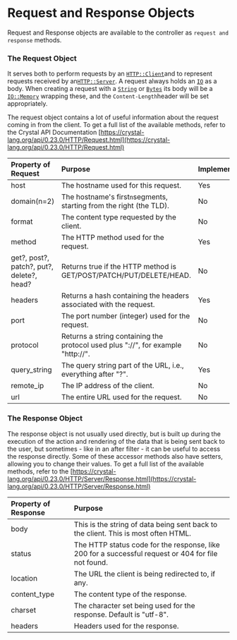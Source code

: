 # Request and Response Objects

Request and Response objects are available to the controller as `request and response` methods.

### The Request Object

It serves both to perform requests by an [`HTTP::Client`](https://crystal-lang.org/api/0.23.0/HTTP/Client.html)and to represent requests received by an[`HTTP::Server`](https://crystal-lang.org/api/0.23.0/HTTP/Server.html). A request always holds an [`IO`](https://crystal-lang.org/api/0.23.0/IO.html) as a body. When creating a request with a [`String`](https://crystal-lang.org/api/0.23.0/String.html) or [`Bytes`](https://crystal-lang.org/api/0.23.0/Bytes.html) its body will be a [`IO::Memory`](https://crystal-lang.org/api/0.23.0/IO/Memory.html) wrapping these, and the `Content-Length`header will be set appropriately.

The request object contains a lot of useful information about the request coming in from the client. To get a full list of the available methods, refer to the Crystal  API Documentation [https://crystal-lang.org/api/0.23.0/HTTP/Request.html](https://crystal-lang.org/api/0.23.0/HTTP/Request.html)

| Property of Request | Purpose | Implemented? |
| :--- | :--- | :--- |
| host | The hostname used for this request. | Yes |
| domain\(n=2\) | The hostname's first`n`segments, starting from the right \(the TLD\). | No |
| format | The content type requested by the client. | No |
| method | The HTTP method used for the request. | Yes |
| get?, post?, patch?, put?, delete?, head? | Returns true if the HTTP method is GET/POST/PATCH/PUT/DELETE/HEAD. | No |
| headers | Returns a hash containing the headers associated with the request. | Yes |
| port | The port number \(integer\) used for the request. | No |
| protocol | Returns a string containing the protocol used plus "://", for example "http://". | No |
| query\_string | The query string part of the URL, i.e., everything after "?". | Yes |
| remote\_ip | The IP address of the client. | No |
| url | The entire URL used for the request. | No |

### The Response Object

The response object is not usually used directly, but is built up during the execution of the action and rendering of the data that is being sent back to the user, but sometimes - like in an after filter - it can be useful to access the response directly. Some of these accessor methods also have setters, allowing you to change their values. To get a full list of the available methods, refer to the [https://crystal-lang.org/api/0.23.0/HTTP/Server/Response.html](https://crystal-lang.org/api/0.23.0/HTTP/Server/Response.html)

| Property of Response | Purpose |
| :--- | :--- |
| body | This is the string of data being sent back to the client. This is most often HTML. |
| status | The HTTP status code for the response, like 200 for a successful request or 404 for file not found. |
| location | The URL the client is being redirected to, if any. |
| content\_type | The content type of the response. |
| charset | The character set being used for the response. Default is "utf-8". |
| headers | Headers used for the response. |



